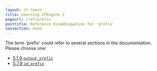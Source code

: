 ```yaml
---
layout: cf-learn
title: Learning CFEngine 3
pageurl: /ref/prefix
posttitle: Reference disambiguation for 'prefix'
navsection: none
---
```


The term 'prefix' could refer to several sections in the documentation. Please choose one:

- [5.1.9 <code>output_prefix</code>](https://cfengine.com/manuals/cf3-reference#output_prefix-in-common)
- [5.7.8 <code>id_prefix</code>](https://cfengine.com/manuals/cf3-reference#id_prefix-in-knowledge)
